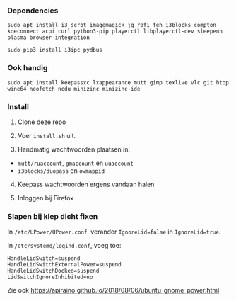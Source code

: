### Dependencies
    sudo apt install i3 scrot imagemagick jq rofi feh i3blocks compton kdeconnect acpi curl python3-pip playerctl libplayerctl-dev sleepenh plasma-browser-integration

    sudo pip3 install i3ipc pydbus

### Ook handig
    sudo apt install keepassxc lxappearance mutt gimp texlive vlc git htop wine64 neofetch ncdu minizinc minizinc-ide

### Install
1. Clone deze repo

2. Voer `install.sh` uit. 

3. Handmatig wachtwoorden plaatsen in:
- `mutt/ruaccount`, `gmaccount` en `uuaccount`
- `i3blocks/duopass` en `owmappid`

4. Keepass wachtwoorden ergens vandaan halen

5. Inloggen bij Firefox

### Slapen bij klep dicht fixen
In `/etc/UPower/UPower.conf`, verander `IgnoreLid=false` in `IgnoreLid=true`.

In `/etc/systemd/logind.conf`, voeg toe:

    HandleLidSwitch=suspend
    HandleLidSwitchExternalPower=suspend
    HandleLidSwitchDocked=suspend
    LidSwitchIgnoreInhibited=no 

Zie ook https://apiraino.github.io/2018/08/06/ubuntu_gnome_power.html
